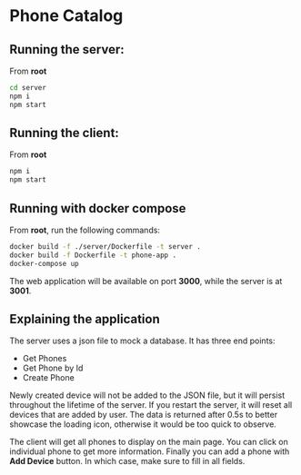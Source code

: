 # Phone Catalog
## Running the server:
From **root**
```sh
cd server
npm i
npm start
```
## Running the client:
From **root**
```sh
npm i
npm start
```
## Running with docker compose
From **root**, run the following commands:
```sh
docker build -f ./server/Dockerfile -t server .
docker build -f Dockerfile -t phone-app .
docker-compose up
```
The web application will be available on port **3000**, while the server is at **3001**.
## Explaining the application
The server uses a json file to mock a database. It has three end points:
- Get Phones
- Get Phone by Id
- Create Phone

Newly created device will not be added to the JSON file, but it will persist throughout the lifetime of the server. If you restart the server, it will reset all devices that are added by user.
The data is returned after 0.5s to better showcase the loading icon, otherwise it would be too quick to observe.

The client will get all phones to display on the main page. You can click on individual phone to get more information. Finally you can add a phone with **Add Device** button. In which case, make sure to fill in all fields.
